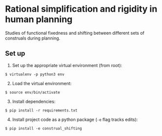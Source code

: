 # Rational simplification and rigidity in human planning

Studies of functional fixedness and shifting between different sets of construals during planning.

## Set up

1. Set up the appropriate virtual environment (from root):
```
$ virtualenv -p python3 env
```

2. Load the virtual environment:
```
$ source env/bin/activate
```

3. Install dependencies:
```
$ pip install -r requirements.txt
```

4. Install project code as a python package (`-e` flag tracks edits):
```
$ pip install -e construal_shifting
```


